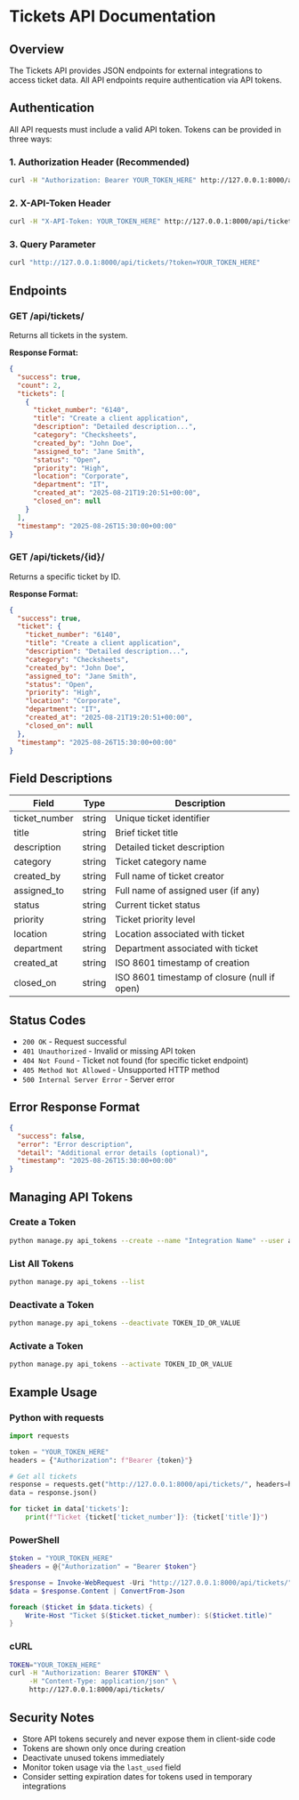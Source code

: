 # Tickets API Documentation

## Overview

The Tickets API provides JSON endpoints for external integrations to access ticket data. All API endpoints require authentication via API tokens.

## Authentication

All API requests must include a valid API token. Tokens can be provided in three ways:

### 1. Authorization Header (Recommended)

```bash
curl -H "Authorization: Bearer YOUR_TOKEN_HERE" http://127.0.0.1:8000/api/tickets/
```

### 2. X-API-Token Header

```bash
curl -H "X-API-Token: YOUR_TOKEN_HERE" http://127.0.0.1:8000/api/tickets/
```

### 3. Query Parameter

```bash
curl "http://127.0.0.1:8000/api/tickets/?token=YOUR_TOKEN_HERE"
```

## Endpoints

### GET /api/tickets/

Returns all tickets in the system.

**Response Format:**

```json
{
  "success": true,
  "count": 2,
  "tickets": [
    {
      "ticket_number": "6140",
      "title": "Create a client application",
      "description": "Detailed description...",
      "category": "Checksheets",
      "created_by": "John Doe",
      "assigned_to": "Jane Smith",
      "status": "Open",
      "priority": "High",
      "location": "Corporate",
      "department": "IT",
      "created_at": "2025-08-21T19:20:51+00:00",
      "closed_on": null
    }
  ],
  "timestamp": "2025-08-26T15:30:00+00:00"
}
```

### GET /api/tickets/{id}/

Returns a specific ticket by ID.

**Response Format:**

```json
{
  "success": true,
  "ticket": {
    "ticket_number": "6140",
    "title": "Create a client application",
    "description": "Detailed description...",
    "category": "Checksheets",
    "created_by": "John Doe",
    "assigned_to": "Jane Smith",
    "status": "Open",
    "priority": "High",
    "location": "Corporate",
    "department": "IT",
    "created_at": "2025-08-21T19:20:51+00:00",
    "closed_on": null
  },
  "timestamp": "2025-08-26T15:30:00+00:00"
}
```

## Field Descriptions

| Field         | Type   | Description                                  |
| ------------- | ------ | -------------------------------------------- |
| ticket_number | string | Unique ticket identifier                     |
| title         | string | Brief ticket title                           |
| description   | string | Detailed ticket description                  |
| category      | string | Ticket category name                         |
| created_by    | string | Full name of ticket creator                  |
| assigned_to   | string | Full name of assigned user (if any)          |
| status        | string | Current ticket status                        |
| priority      | string | Ticket priority level                        |
| location      | string | Location associated with ticket              |
| department    | string | Department associated with ticket            |
| created_at    | string | ISO 8601 timestamp of creation               |
| closed_on     | string | ISO 8601 timestamp of closure (null if open) |

## Status Codes

- `200 OK` - Request successful
- `401 Unauthorized` - Invalid or missing API token
- `404 Not Found` - Ticket not found (for specific ticket endpoint)
- `405 Method Not Allowed` - Unsupported HTTP method
- `500 Internal Server Error` - Server error

## Error Response Format

```json
{
  "success": false,
  "error": "Error description",
  "detail": "Additional error details (optional)",
  "timestamp": "2025-08-26T15:30:00+00:00"
}
```

## Managing API Tokens

### Create a Token

```bash
python manage.py api_tokens --create --name "Integration Name" --user admin
```

### List All Tokens

```bash
python manage.py api_tokens --list
```

### Deactivate a Token

```bash
python manage.py api_tokens --deactivate TOKEN_ID_OR_VALUE
```

### Activate a Token

```bash
python manage.py api_tokens --activate TOKEN_ID_OR_VALUE
```

## Example Usage

### Python with requests

```python
import requests

token = "YOUR_TOKEN_HERE"
headers = {"Authorization": f"Bearer {token}"}

# Get all tickets
response = requests.get("http://127.0.0.1:8000/api/tickets/", headers=headers)
data = response.json()

for ticket in data['tickets']:
    print(f"Ticket {ticket['ticket_number']}: {ticket['title']}")
```

### PowerShell

```powershell
$token = "YOUR_TOKEN_HERE"
$headers = @{"Authorization" = "Bearer $token"}

$response = Invoke-WebRequest -Uri "http://127.0.0.1:8000/api/tickets/" -Headers $headers
$data = $response.Content | ConvertFrom-Json

foreach ($ticket in $data.tickets) {
    Write-Host "Ticket $($ticket.ticket_number): $($ticket.title)"
}
```

### cURL

```bash
TOKEN="YOUR_TOKEN_HERE"
curl -H "Authorization: Bearer $TOKEN" \
     -H "Content-Type: application/json" \
     http://127.0.0.1:8000/api/tickets/
```

## Security Notes

- Store API tokens securely and never expose them in client-side code
- Tokens are shown only once during creation
- Deactivate unused tokens immediately
- Monitor token usage via the `last_used` field
- Consider setting expiration dates for tokens used in temporary integrations
